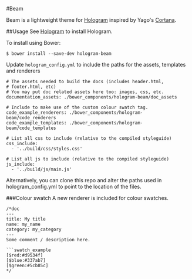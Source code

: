 #Beam

Beam is a lightweight theme for [Hologram](https://github.com/trulia/hologram)
inspired by Yago's [Cortana](https://github.com/Yago/Cortana).

##Usage
See [Hologram](https://github.com/trulia/hologram) to install Hologram.

To install using Bower:
```
$ bower install --save-dev hologram-beam
```

Update `hologram_config.yml` to include the paths for the assets, templates and renderers

```
# The assets needed to build the docs (includes header.html,
# footer.html, etc)
# You may put doc related assets here too: images, css, etc.
documentation_assets: ./bower_components/hologram-beam/doc_assets

# Include to make use of the custom colour swatch tag.
code_example_renderers: ./bower_components/hologram-beam/code_renderers
code_example_templates: ./bower_components/hologram-beam/code_templates

# List all css to include (relative to the compiled styleguide)
css_include:
  - '../build/css/styles.css'

# List all js to include (relative to the compiled styleguide)
js_include:
  - '../build/js/main.js'
```

Alternatively, you can clone this repo and alter the paths used in hologram_config.yml
to point to the location of the files.

###Colour swatch
A new renderer is included for colour swatches.

```
/*doc
---
title: My title
name: my_name
category: my_category
---
Some comment / description here.

```swatch_example
[$red:#d9534f]
[$blue:#337ab7]
[$green:#5cb85c]
*/
```

